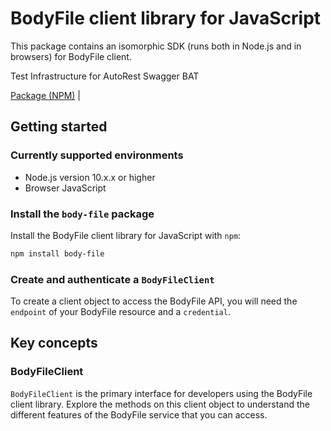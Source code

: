 # BodyFile client library for JavaScript

This package contains an isomorphic SDK (runs both in Node.js and in browsers) for BodyFile client.

Test Infrastructure for AutoRest Swagger BAT

[Package (NPM)](https://www.npmjs.com/package/body-file) |

## Getting started

### Currently supported environments

- Node.js version 10.x.x or higher
- Browser JavaScript


### Install the `body-file` package

Install the BodyFile client library for JavaScript with `npm`:

```bash
npm install body-file
```

### Create and authenticate a `BodyFileClient`

To create a client object to access the BodyFile API, you will need the `endpoint` of your BodyFile resource and a `credential`.
## Key concepts

### BodyFileClient

`BodyFileClient` is the primary interface for developers using the BodyFile client library. Explore the methods on this client object to understand the different features of the BodyFile service that you can access.

